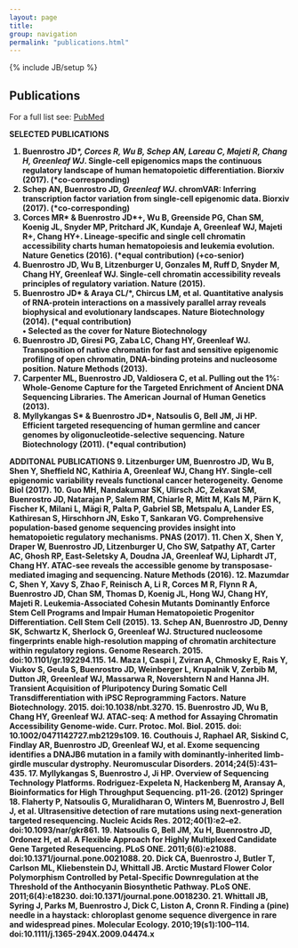 ```yaml
---
layout: page
title: 
group: navigation
permalink: "publications.html"
---
```

{% include JB/setup %}

<script type='text/javascript' src='https://d1bxh8uas1mnw7.cloudfront.net/assets/embed.js'></script>

Publications
------------------------

For a full list see: <a href="http://www.ncbi.nlm.nih.gov/pubmed?term=%22Buenrostro%20J%22%5BAuthor%5D%20OR%20%22Buenrostro%20JD%22%5BAuthor%5D" target="_blank">PubMed</a>

<b>SELECTED PUBLICATIONS
1. <b>Buenrostro JD</b>*\*, Corces R, Wu B, Schep AN, <b>Lareau C</b>, Majeti R, Chang H, Greenleaf WJ*. Single-cell epigenomics maps the continuous regulatory landscape of human hematopoietic differentiation. Biorxiv (2017). (*co-corresponding)
2. Schep AN, <b>Buenrostro JD</b>*, Greenleaf WJ*. chromVAR: Inferring transcription factor variation from single-cell epigenomic data. Biorxiv (2017). (*co-corresponding)
3. Corces MR* & <b>Buenrostro JD</b>*+, Wu B, Greenside PG, Chan SM, Koenig JL, Snyder MP, Pritchard JK, Kundaje A, Greenleaf WJ, Majeti R+, Chang HY+. Lineage-specific and single cell chromatin accessibility charts human hematopoiesis and leukemia evolution. Nature Genetics (2016). (*equal contribution) (+co-senior)
4. <b>Buenrostro JD</b>, Wu B, Litzenburger U, Gonzales M, Ruff D, Snyder M, Chang HY, Greenleaf WJ. Single-cell chromatin accessibility reveals principles of regulatory variation. Nature (2015).
5. <b>Buenrostro JD</b>* & Araya CL/*, Chircus LM, et al. Quantitative analysis of RNA-protein interactions on a massively parallel array reveals biophysical and evolutionary landscapes. Nature Biotechnology (2014). (*equal contribution)<br>
•  Selected as the cover for Nature Biotechnology
6. <b>Buenrostro JD</b>, Giresi PG, Zaba LC, Chang HY, Greenleaf WJ. Transposition of native chromatin for fast and sensitive epigenomic profiling of open chromatin, DNA-binding proteins and nucleosome position. Nature Methods (2013).
7. Carpenter ML, <b>Buenrostro JD</b>, Valdiosera C, et al. Pulling out the 1%: Whole-Genome Capture for the Targeted Enrichment of Ancient DNA Sequencing Libraries. The American Journal of Human Genetics (2013).
8. Myllykangas S* & <b>Buenrostro JD</b>*, Natsoulis G, Bell JM, Ji HP. Efficient targeted resequencing of human germline and cancer genomes by oligonucleotide-selective sequencing. Nature Biotechnology (2011). (*equal contribution)

<b>ADDITONAL PUBLICATIONS
9. Litzenburger UM, Buenrostro JD, Wu B, Shen Y, Sheffield NC, Kathiria A, Greenleaf WJ, Chang HY. Single-cell epigenomic variability reveals functional cancer heterogeneity. Genome Biol (2017).
10. Guo MH, Nandakumar SK, Ulirsch JC, Zekavat SM, Buenrostro JD, Natarajan P, Salem RM, Chiarle R, Mitt M, Kals M, Pärn K, Fischer K, Milani L, Mägi R, Palta P, Gabriel SB, Metspalu A, Lander ES, Kathiresan S, Hirschhorn JN, Esko T, Sankaran VG. Comprehensive population-based genome sequencing provides insight into hematopoietic regulatory mechanisms. PNAS (2017).
11. Chen X, Shen Y, Draper W, Buenrostro JD, Litzenburger U, Cho SW, Satpathy AT, Carter AC, Ghosh RP, East-Seletsky A, Doudna JA, Greenleaf WJ, Liphardt JT, Chang HY. ATAC-see reveals the accessible genome by transposase-mediated imaging and sequencing. Nature Methods (2016).
12. Mazumdar C, Shen Y, Xavy S, Zhao F, Reinisch A, Li R, Corces M R, Flynn R A, Buenrostro JD, Chan SM, Thomas D, Koenig JL, Hong WJ, Chang HY, Majeti R. Leukemia-Associated Cohesin Mutants Dominantly Enforce Stem Cell Programs and Impair Human Hematopoietic Progenitor Differentiation. Cell Stem Cell (2015).
13. Schep AN, Buenrostro JD, Denny SK, Schwartz K, Sherlock G, Greenleaf WJ. Structured nucleosome fingerprints enable high-resolution mapping of chromatin architecture within regulatory regions. Genome Research. 2015. doi:10.1101/gr.192294.115.
14. Maza I, Caspi I, Zviran A, Chmosky E, Rais Y, Viukov S, Geula S, Buenrostro JD, Weinberger L, Krupalnik V, Zerbib M, Dutton JR, Greenleaf WJ, Massarwa R, Novershtern N and Hanna JH. Transient Acquisition of Pluripotency During Somatic Cell Transdifferentiation with iPSC Reprogramming Factors. Nature Biotechnology. 2015. doi:10.1038/nbt.3270.
15. Buenrostro JD, Wu B, Chang HY, Greenleaf WJ. ATAC-seq: A method for Assaying Chromatin Accessibility Genome-wide. Curr. Protoc. Mol. Biol. 2015. doi: 10.1002/0471142727.mb2129s109.
16. Couthouis J, Raphael AR, Siskind C, Findlay AR, Buenrostro JD, Greenleaf WJ, et al. Exome sequencing identifies a DNAJB6 mutation in a family with dominantly-inherited limb-girdle muscular dystrophy. Neuromuscular Disorders. 2014;24(5):431–435.
17. Myllykangas S, Buenrostro J, Ji HP. Overview of Sequencing Technology Platforms.  Rodriguez-Expeleta N, Hackenberg M, Aransay A, Bioinformatics for High Throughput Sequencing. p11-26. (2012) Springer
18. Flaherty P, Natsoulis G, Muralidharan O, Winters M, Buenrostro J, Bell J, et al. Ultrasensitive detection of rare mutations using next-generation targeted resequencing. Nucleic Acids Res. 2012;40(1):e2–e2. doi:10.1093/nar/gkr861.
19. Natsoulis G, Bell JM, Xu H, Buenrostro JD, Ordonez H, et al. A Flexible Approach for Highly Multiplexed Candidate Gene Targeted Resequencing. PLoS ONE. 2011;6(6):e21088. doi:10.1371/journal.pone.0021088.
20. Dick CA, Buenrostro J, Butler T, Carlson ML, Kliebenstein DJ, Whittall JB. Arctic Mustard Flower Color Polymorphism Controlled by Petal-Specific Downregulation at the Threshold of the Anthocyanin Biosynthetic Pathway. PLoS ONE. 2011;6(4):e18230. doi:10.1371/journal.pone.0018230.
21. Whittall JB, Syring J, Parks M, Buenrostro J, Dick C, Liston A, Cronn R. Finding a (pine) needle in a haystack: chloroplast genome sequence divergence in rare and widespread pines. Molecular Ecology. 2010;19(s1):100–114. doi:10.1111/j.1365-294X.2009.04474.x

